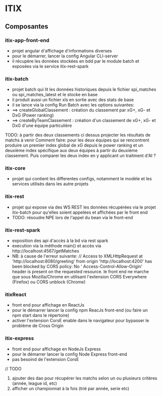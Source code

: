 # ITIX

## Composantes

### itix-app-front-end

- projet angular d'affichage d'informations diverses
- pour le démarrer, lancer la config Angular CLI-server
- il récupère les données stockées en bdd par le module batch et exposées via le service itix-rest-spark

### itix-batch

- projet batch qui lit les données historiques depuis le fichier spi_matches ou spi_matches_latest et le stocke en base
- il produit aussi un fichier xls en sortie avec des stats de base
- il se lance via la config Run Batch avec les options suivantes:
- ==> createGlobalClassement : création du classement par xG+, xG- et DxG (Power ranking)
- ==> createByTeamClassement : création d'un classement de xG+, xG- et DxG d'une équipe particulière

TODO: à partir des deux classements ci dessus projecter les résultats de matchs à venir Comment faire: pour les deux équipes qui se rencontrent produire un
premier index global de xG depuis le power ranking et un deuxième index spécifique aux deux équipes à partir du deuxième classement. Puis comparer les deux
index en y applicant un traitment d'AI ?

### itix-core

- projet qui contient les differentes configs, notamment le modèle et les services utilisés dans les autre projets

### itix-rest

- projet qui expose via des WS REST les données récupérées via le projet itix-batch pour qu'elles soient appelées et affichées par le front end
- TODO: résoudre NPE lors de l'appel du bean via le front-end

### itix-rest-spark

- exposition des api d'accès à la bd via rest spark
- execution via la méthode main() et accès via  http://localhost:4567/getMatches
- NB: à cause de l'erreur suivante:
  // Access to XMLHttpRequest at 'http://localhost:8080/greeting' from origin 'http://localhost:4200' has been blocked by CORS policy: No '
  Access-Control-Allow-Origin' header is present on the requested resource. le front end ne marche que sous Mozilla/Chrome en utilisant l'extension CORS
  Everywhere (Firefox) ou CORS unblock (Chrome)

### itixReact

- front end pour affichage en ReactJs
- pour le démarrer lancer la config npm ReacJs front-end (ou faire un npm start dans le répertoire)
- activer l'extension CorsE enable dans le navigateur pour bypasser le problème de Cross Origin

### itix-express

- front end pour affichage en NodeJs Express
- pour le démarrer lancer la config Node Express front-end
- pas besoind de l'extension CorsE

// TODO

1. ajouter des dao pour récupérer les matchs selon un ou plusieurs critères (année, league id, etc)
2. afficher un championnat à la fois (trié par année, serie etc) 
